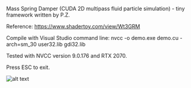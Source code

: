 Mass Spring Damper (CUDA 2D multipass fluid particle simulation) - tiny framework written by P.Z.

Reference: https://www.shadertoy.com/view/Wt3GRM

Compile with Visual Studio command line:
nvcc -o demo.exe demo.cu -arch=sm_30 user32.lib gdi32.lib

Tested with NVCC version 9.0.176 and RTX 2070.

Press ESC to exit.

![alt text](screenshot.gif)
